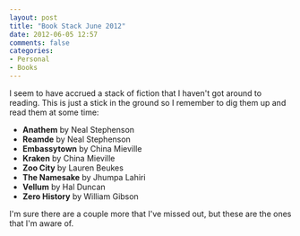 ```yaml
---
layout: post
title: "Book Stack June 2012"
date: 2012-06-05 12:57
comments: false
categories:
- Personal
- Books
---
```


I seem to have accrued a stack of fiction that I haven't got around to
reading. This is just a stick in the ground so I remember to dig them up and
read them at some time:

<!-- more -->

- **Anathem** by Neal Stephenson
- **Reamde** by Neal Stephenson
- **Embassytown** by China Mieville
- **Kraken** by China Mieville
- **Zoo City** by Lauren Beukes
- **The Namesake** by Jhumpa Lahiri
- **Vellum** by Hal Duncan
- **Zero History** by William Gibson

I'm sure there are a couple more that I've missed out, but these are the ones
that I'm aware of.
